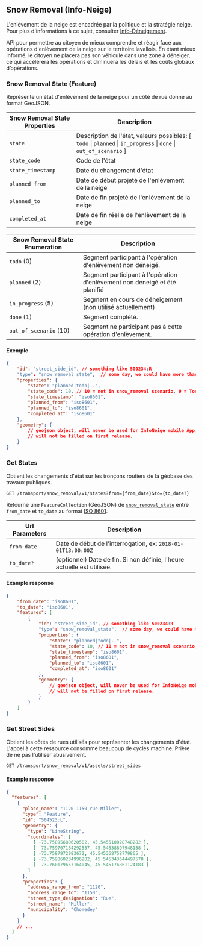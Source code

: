 ## Snow Removal (Info-Neige)

L'enlèvement de la neige est encadrée par la politique et la stratégie neige.
Pour plus d'informations à ce sujet, consulter
[Info-Déneigement](https://www.laval.ca/Pages/Fr/Citoyens/info-deneigement.aspx).

API pour permettre au citoyen de mieux comprendre et réagir face aux opérations
d'enlèvement de la neige sur le territoire lavallois. En étant mieux informé,
le citoyen ne placera pas son véhicule dans une zone à déneiger, ce qui
accélérera les opérations et diminuera les délais et les coûts globaux
d’opérations.

### Snow Removal State (Feature)

Représente un état d'enlèvement de la neige pour un côté de rue donné
au format GeoJSON.

| Snow Removal State Properties | Description |
--------------------|--
`state`             | Description de l'état, valeurs possibles: \[ `todo` \| `planned` \| `in_progress` \| `done` \| `out_of_scenario` ]
`state_code`        | Code de l'état
`state_timestamp`   | Date du changement d'état
`planned_from`      | Date de début projeté de l'enlèvement de la neige
`planned_to`        | Date de fin projeté de l'enlèvement de la neige
`completed_at`      | Date de fin réelle de l'enlèvement de la neige

| Snow Removal State Enumeration | Description |
-----------------------|--
`todo` (0)             | Segment participant à l'opération d'enlèvement non déneigé.
`planned` (2)          | Segment participant à l'opération d'enlèvement non déneigé et été planifié
`in_progress` (5)      | Segment en cours de déneigement (non utilisé actuellement)
`done` (1)             | Segment complété.
`out_of_scenario` (10) | Segment ne participant pas à cette opération d'enlèvement.

#### Exemple

```json
{
    "id": "street_side_id", // something like 500234:R
    "type": "snow_removal_state",  // some day, we could have more than one event type
    "properties": {
        "state": "planned|todo|..",
        "state_code": 10, // 10 = not in snow_removal scenario, 0 = Todo, 1 = Done, etc.
        "state_timestamp": "iso8601",
        "planned_from": "iso8601",
        "planned_to": "iso8601",
        "completed_at": "iso8601"
    },
    "geometry": {
        // geojson object, will never be used for InfoNeige mobile App.
        // will not be filled on first release.
    }
}
```

### Get States

Obtient les changements d'état sur les tronçons routiers de la géobase
des travaux publiques.

```endpoint
GET /transport/snow_removal/v1/states?from={from_date}&to={to_date?}
```

Retourne une `FeatureCollection` (GeoJSON) de [`snow_removal_state`](#snowremovalstate-feature) entre `from_date` et `to_date`
au format [ISO 8601](https://en.wikipedia.org/wiki/ISO_8601).

| Url Parameters | Description |
-----------------|--
`from_date`      | Date de début de l'interrogation, ex: `2018-01-01T13:00:00Z`
`to_date?`       | (optionnel) Date de fin. Si non définie, l'heure actuelle est utilisée.

#### Example response

```json
{
    "from_date": "iso8601",
    "to_date": "iso8601",
    "features": [
        {
            "id": "street_side_id", // something like 500234:R
            "type": "snow_removal_state",  // some day, we could have more than one event type
            "properties": {
                "state": "planned|todo|..",
                "state_code": 10, // 10 = not in snow_removal scenario, 0 = Todo, 1 = Done, etc.
                "state_timestamp": "iso8601",
                "planned_from": "iso8601",
                "planned_to": "iso8601",
                "completed_at": "iso8601"
            },
            "geometry": {
                // geojson object, will never be used for InfoNeige mobile App.
                // will not be filled on first release.
            }
        }
    ]
}
```


### Get Street Sides

Obtient les côtés de rues utilisés pour représenter les changements d'état.
L'appel à cette ressource consomme beaucoup de cycles machine. Prière de ne
pas l'utiliser abusivement.

```endpoint
GET /transport/snow_removal/v1/assets/street_sides
```

#### Example response

```json
{
  "features": [
    {
      "place_name": "1120-1150 rue Miller",
      "type": "Feature",
      "id": "504523:L",
      "geometry": {
        "type": "LineString",
        "coordinates": [
          [ -73.75895680620502, 45.545510028748282 ],
          [ -73.759707184292537, 45.54538897948138 ],
          [ -73.7597972983672, 45.545368758779865 ],
          [ -73.759860234996282, 45.545343644497578 ],
          [ -73.760179657164045, 45.545176861124183 ]
        ]
      },
      "properties": {
        "address_range_from": "1120",
        "address_range_to": "1150",
        "street_type_designation": "Rue",
        "street_name": "Miller",
        "municipality": "Chomedey"
      }
    }
    // ...
  ]
}
```
